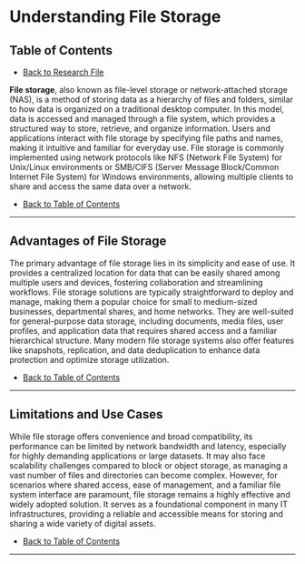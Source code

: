 # Understanding File Storage

## Table of Contents

- [Back to Research File](../research.md)

**File storage**, also known as file-level storage or network-attached storage (NAS), is a method of storing data as a hierarchy of files and folders, similar to how data is organized on a traditional desktop computer. In this model, data is accessed and managed through a file system, which provides a structured way to store, retrieve, and organize information. Users and applications interact with file storage by specifying file paths and names, making it intuitive and familiar for everyday use. File storage is commonly implemented using network protocols like NFS (Network File System) for Unix/Linux environments or SMB/CIFS (Server Message Block/Common Internet File System) for Windows environments, allowing multiple clients to share and access the same data over a network.

- [Back to Table of Contents](#table-of-contents)

---

## Advantages of File Storage

The primary advantage of file storage lies in its simplicity and ease of use. It provides a centralized location for data that can be easily shared among multiple users and devices, fostering collaboration and streamlining workflows. File storage solutions are typically straightforward to deploy and manage, making them a popular choice for small to medium-sized businesses, departmental shares, and home networks. They are well-suited for general-purpose data storage, including documents, media files, user profiles, and application data that requires shared access and a familiar hierarchical structure. Many modern file storage systems also offer features like snapshots, replication, and data deduplication to enhance data protection and optimize storage utilization.

- [Back to Table of Contents](#table-of-contents)

---

## Limitations and Use Cases

While file storage offers convenience and broad compatibility, its performance can be limited by network bandwidth and latency, especially for highly demanding applications or large datasets. It may also face scalability challenges compared to block or object storage, as managing a vast number of files and directories can become complex. However, for scenarios where shared access, ease of management, and a familiar file system interface are paramount, file storage remains a highly effective and widely adopted solution. It serves as a foundational component in many IT infrastructures, providing a reliable and accessible means for storing and sharing a wide variety of digital assets.

- [Back to Table of Contents](#table-of-contents)

---
